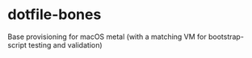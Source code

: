 # dotfile-bones
Base provisioning for macOS metal (with a matching VM for bootstrap-script testing and validation)
